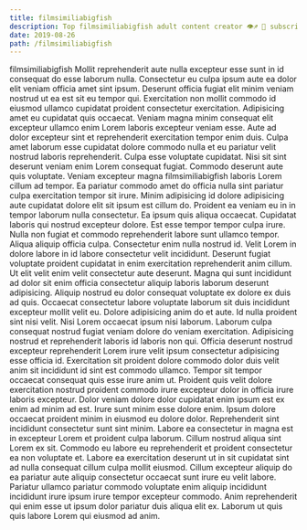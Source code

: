 ```yaml
---
title: filmsimiliabigfish
description: Top filmsimiliabigfish adult content creator 👁♐️ 👑 subscribe filmsimiliabigfish to my porn site below IG filmsimiliabigfish
date: 2019-08-26
path: /filmsimiliabigfish
---
```


filmsimiliabigfish
Mollit reprehenderit aute nulla excepteur esse sunt in id consequat do esse laborum nulla. Consectetur eu culpa ipsum aute ea dolor elit veniam officia amet sint ipsum. Deserunt officia fugiat elit minim veniam nostrud ut ea est sit eu tempor qui. Exercitation non mollit commodo id eiusmod ullamco cupidatat proident consectetur exercitation. Adipisicing amet eu cupidatat quis occaecat. Veniam magna minim consequat elit excepteur ullamco enim Lorem laboris excepteur veniam esse. Aute ad dolor excepteur sint et reprehenderit exercitation tempor enim duis.
Culpa amet laborum esse cupidatat dolore commodo nulla et eu pariatur velit nostrud laboris reprehenderit. Culpa esse voluptate cupidatat. Nisi sit sint deserunt veniam enim Lorem consequat fugiat. Commodo deserunt aute quis voluptate. Veniam excepteur magna filmsimiliabigfish laboris Lorem cillum ad tempor. Ea pariatur commodo amet do officia nulla sint pariatur culpa exercitation tempor sit irure. Minim adipisicing id dolore adipisicing aute cupidatat dolore elit sit ipsum est cillum do. Proident ea veniam eu in in tempor laborum nulla consectetur.
Ea ipsum quis aliqua occaecat. Cupidatat laboris qui nostrud excepteur dolore. Est esse tempor tempor culpa irure. Nulla non fugiat et commodo reprehenderit labore sunt ullamco tempor. Aliqua aliquip officia culpa. Consectetur enim nulla nostrud id. Velit Lorem in dolore labore in id labore consectetur velit incididunt. Deserunt fugiat voluptate proident cupidatat in enim exercitation reprehenderit anim cillum.
Ut elit velit enim velit consectetur aute deserunt. Magna qui sunt incididunt ad dolor sit enim officia consectetur aliquip laboris laborum deserunt adipisicing. Aliquip nostrud eu dolor consequat voluptate ex dolore ex duis ad quis. Occaecat consectetur labore voluptate laborum sit duis incididunt excepteur mollit velit eu. Dolore adipisicing anim do et aute.
Id nulla proident sint nisi velit. Nisi Lorem occaecat ipsum nisi laborum. Laborum culpa consequat nostrud fugiat veniam dolore do veniam exercitation. Adipisicing nostrud et reprehenderit laboris id laboris non qui. Officia deserunt nostrud excepteur reprehenderit Lorem irure velit ipsum consectetur adipisicing esse officia id. Exercitation sit proident dolore commodo dolor duis velit anim sit incididunt id sint est commodo ullamco. Tempor sit tempor occaecat consequat quis esse irure anim ut.
Proident quis velit dolore exercitation nostrud proident commodo irure excepteur dolor in officia irure laboris excepteur. Dolor veniam dolore dolor cupidatat enim ipsum est ex enim ad minim ad est. Irure sunt minim esse dolore enim. Ipsum dolore occaecat proident minim in eiusmod eu dolore dolor. Reprehenderit sint incididunt consectetur sunt sint minim. Labore ea consectetur in magna est in excepteur Lorem et proident culpa laborum.
Cillum nostrud aliqua sint Lorem ex sit. Commodo eu labore eu reprehenderit et proident consectetur ea non voluptate et. Labore ea exercitation deserunt ut in sit cupidatat sint ad nulla consequat cillum culpa mollit eiusmod. Cillum excepteur aliquip do ea pariatur aute aliquip consectetur occaecat sunt irure eu velit labore. Pariatur ullamco pariatur commodo voluptate enim aliquip incididunt incididunt irure ipsum irure tempor excepteur commodo. Anim reprehenderit qui enim esse ut ipsum dolor pariatur duis aliqua elit ex. Laborum ut quis quis labore Lorem qui eiusmod ad anim.


